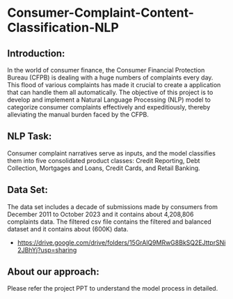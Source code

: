 # Consumer-Complaint-Content-Classification-NLP
## Introduction:
In the world of consumer finance, the Consumer Financial Protection Bureau (CFPB) is dealing with a huge numbers of complaints every day. This flood of various complaints has made it crucial to create a application that can handle them all automatically. The objective of this project is to develop and implement a Natural Language Processing (NLP) model to categorize consumer complaints effectively and expeditiously, thereby alleviating the manual burden faced by the CFPB.

## NLP Task:
Consumer complaint narratives serve as inputs, and the model classifies them into five consolidated product classes: Credit Reporting, Debt Collection, Mortgages and Loans, Credit Cards, and Retail Banking.

## Data Set:
The data set includes a decade of submissions made by consumers from December 2011 to October 2023 and it contains about 4,208,806 complaints data.
The filtered csv file contains the filtered and balanced dataset and it contains about (600K) data.
- https://drive.google.com/drive/folders/15GrAlQ9MRwG8BkSQ2EJttprSNi2JBhYj?usp=sharing

## About our approach:
Please refer the project PPT to understand the model process in detailed.
